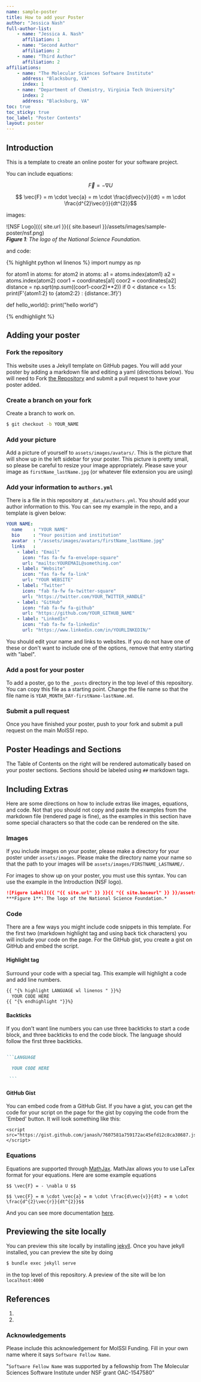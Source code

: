 ```yaml
---
name: sample-poster
title: How to add your Poster
author: "Jessica Nash"
full-author-list:
    - name: "Jessica A. Nash"
      affiliation: 1
    - name: "Second Author"
      affiliation: 2
    - name: "Third Author"
      affiliation: 2
affiliations:
    - name: "The Molecular Sciences Software Institute"
      address: "Blacksburg, VA"
      index: 1
    - name: "Department of Chemistry, Virginia Tech University"
      index: 2
      address: "Blacksburg, VA"
toc: true
toc_sticky: true
toc_label: "Poster Contents"
layout: poster
---
```


## Introduction

This is a template to create an online poster for your software project.

You can include equations:

$$ \vec{F} = - \nabla U $$

$$ \vec{F} = m \cdot \vec{a} = m \cdot \frac{d\vec{v}}{dt} = m \cdot \frac{d^{2}\vec{r}}{dt^{2}}$$

images:

![NSF Logo]({{ site.url }}{{ site.baseurl }}/assets/images/sample-poster/nsf.png)  
***Figure 1**: The logo of the National Science Foundation.*

and code:

{% highlight python wl linenos %}
import numpy as np

for atom1 in atoms:
    for atom2 in atoms:
        a1 = atoms.index(atom1)
        a2 = atoms.index(atom2)
        coor1 = coordinates[a1]
        coor2 = coordinates[a2]
        distance = np.sqrt(np.sum((coor1-coor2)**2))
        if 0 < distance <= 1.5:
            print(F'{atom1:2} to {atom2:2} : {distance:.3f}')

def hello_world():
    print("hello world")

{% endhighlight %}

## Adding your poster

### Fork the repository

This website uses a Jekyll template on GitHub pages. You will add your poster by adding a markdown file and editing a yaml (directions below). You will need to Fork [the Repository](https://github.com/MolSSI-Education/2020-software-fellow-posters) and submit a pull request to have your poster added.

### Create a branch on your fork

Create a branch to work on.

```bash
$ git checkout -b YOUR_NAME
```

### Add your picture

Add a picture of yourself to `assets/images/avatars/`. This is the picture that will show up in the left sidebar for your poster. This picture is pretty small, so please be careful to resize your image appropriately. Please save your image as `firstName_lastName.jpg` (or whatever file extension you are using)

### Add your information to `authors.yml`

There is a file in this repository at `_data/authors.yml`. You should add your author information to this. You can see my example in the repo, and a template is given below: 

  ```yaml
YOUR NAME:
    name    : "YOUR NAME"
    bio     : "Your position and institution"
    avatar  : "/assets/images/avatars/firstName_lastName.jpg"
    links   :
      - label: "Email"
        icon: "fas fa-fw fa-envelope-square"
        url: "mailto:YOUREMAIL@something.con"
      - label: "Website"
        icon: "fas fa-fw fa-link"
        url: "YOUR WEBSITE"
      - label: "Twitter"
        icon: "fab fa-fw fa-twitter-square"
        url: "https://twitter.com/YOUR_TWITTER_HANDLE"
      - label: "GitHub"
        icon: "fab fa-fw fa-github"
        url: "https://github.com/YOUR_GITHUB_NAME"
      - label: "LinkedIn"
        icon: "fab fa-fw fa-linkedin"
        url: "https://www.linkedin.com/in/YOURLINKEDIN/"
```

You should edit your name and links to websites. If you do not have one of these or don't want to include one of the options, remove that entry starting with "label". 

### Add a post for your poster

To add a poster, go to the `_posts` directory in the top level of this repository. You can copy this file as a starting point. Change the file name so that the file name is `YEAR_MONTH_DAY-firstName-lastName.md`. 

### Submit a pull request

Once you have finished your poster, push to your fork and submit a pull request on the main MolSSI repo.

## Poster Headings and Sections

The Table of Contents on the right will be rendered automatically based on your poster sections. Sections should be labeled using `##` markdown tags.

## Including Extras

Here are some directions on how to include extras like images, equations, and code. Not that you should not copy and paste the examples from the markdown file (rendered page is fine), as the examples in this section have some special characters so that the code can be rendered on the site.

### Images

If you include images on your poster, please make a directory for your poster under `assets/images`. Please make the directory name your name so that the path to your images will be `assets/images/FIRSTNAME_LASTNAME/`.

For images to show up on your poster, you must use this syntax. You can use the example in the Introduction (NSF logo).

```markdown
![Figure Label]({{ "{{ site.url" }} }}{{ "{{ site.baseurl" }} }}/assets/images/FIRSTNAME_LASTNAME/your_image.png)  
***Figure 1**: The logo of the National Science Foundation.*
```

### Code

There are a few ways you might include code snippets in this template. For the first two (markdown highlight tag and using back tick characters) you will include your code on the page. For the GitHub gist, you create a gist on GitHub and embed the script.

#### Highlight tag

Surround your code with a special tag. This example will highlight a code and add line numbers.

```markdown
{{ "{% highlight LANGUAGE wl linenos " }}%}
  YOUR CODE HERE
{{ "{% endhighlight "}}%}

```

#### Backticks

If you don't want line numbers you can use three backticks to start a code block, and three backticks to end the code block. The language should follow the first three backticks.

````markdown

```LANGUAGE

  YOUR CODE HERE

 ``` 

````

#### GitHub Gist
You can embed code from a GitHub Gist. If you have a gist, you can get the code for your script on the page for the gist by copying the code from the 'Embed' button. It will look something like this:
```
<script src="https://gist.github.com/janash/7607581a759172ac45efd12c8ca38687.js"></script>
```

### Equations
Equations are supported through [MathJax](https://www.mathjax.org). MathJax allows you to use LaTex format for your equations. Here are some example equations

```
$$ \vec{F} = - \nabla U $$

$$ \vec{F} = m \cdot \vec{a} = m \cdot \frac{d\vec{v}}{dt} = m \cdot \frac{d^{2}\vec{r}}{dt^{2}}$$
```

And you can see more documentation [here](http://docs.mathjax.org/en/latest/basic/mathematics.html).

## Previewing the site locally

You can preview this site locally by installing [jekyll](https://jekyllrb.com). Once you have jekyll installed, you can preview the site by doing

```bash
$ bundle exec jekyll serve
```

in the top level of this repository. A preview of the site will be lon `localhost:4000`

## References
1. 
2. 

### Acknowledgements

Please include this acknowledgement for MolSSI Funding. Fill in your own name where it says `Software Fellow Name`.

"`Software Fellow Name` was supported by a fellowship from The Molecular Sciences Software Institute under NSF grant OAC-1547580"